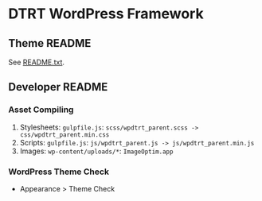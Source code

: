 # DTRT WordPress Framework

## Theme README

See [README.txt](README.txt).

## Developer README

### Asset Compiling

1. Stylesheets: `gulpfile.js`: `scss/wpdtrt_parent.scss -> css/wpdtrt_parent.min.css`
2. Scripts: `gulpfile.js`: `js/wpdtrt_parent.js -> js/wpdtrt_parent.min.js`
3. Images: `wp-content/uploads/*`: `ImageOptim.app`

### WordPress Theme Check

* Appearance > Theme Check